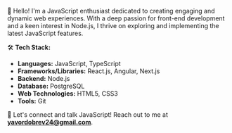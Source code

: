 👋 Hello! I'm a JavaScript enthusiast dedicated to creating engaging and dynamic web experiences. With a deep passion for front-end development and a keen interest in Node.js, I thrive on exploring and implementing the latest JavaScript features.

🛠️ **Tech Stack:**
- **Languages:** JavaScript, TypeScript
- **Frameworks/Libraries:** React.js, Angular, Next.js
- **Backend:** Node.js
- **Database:** PostgreSQL
- **Web Technologies:** HTML5, CSS3
- **Tools:** Git

🚀 Let's connect and talk JavaScript! Reach out to me at **yavordobrev24@gmail.com**.
